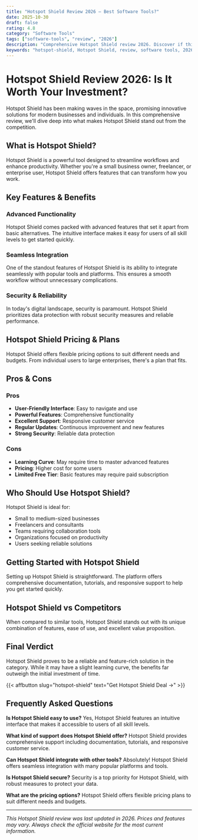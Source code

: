 ```yaml
---
title: "Hotspot Shield Review 2026 – Best Software Tools?"
date: 2025-10-30
draft: false
rating: 4.8
category: "Software Tools"
tags: ["software-tools", "review", "2026"]
description: "Comprehensive Hotspot Shield review 2026. Discover if this  tool is the best choice for your needs."
keywords: "hotspot-shield, Hotspot Shield, review, software tools, 2026, best software tools"
---
```


# Hotspot Shield Review 2026: Is It Worth Your Investment?

Hotspot Shield has been making waves in the  space, promising innovative solutions for modern businesses and individuals. In this comprehensive review, we'll dive deep into what makes Hotspot Shield stand out from the competition.

## What is Hotspot Shield?

Hotspot Shield is a powerful  tool designed to streamline workflows and enhance productivity. Whether you're a small business owner, freelancer, or enterprise user, Hotspot Shield offers features that can transform how you work.

## Key Features & Benefits

### Advanced Functionality
Hotspot Shield comes packed with advanced features that set it apart from basic alternatives. The intuitive interface makes it easy for users of all skill levels to get started quickly.

### Seamless Integration
One of the standout features of Hotspot Shield is its ability to integrate seamlessly with popular tools and platforms. This ensures a smooth workflow without unnecessary complications.

### Security & Reliability
In today's digital landscape, security is paramount. Hotspot Shield prioritizes data protection with robust security measures and reliable performance.

## Hotspot Shield Pricing & Plans

Hotspot Shield offers flexible pricing options to suit different needs and budgets. From individual users to large enterprises, there's a plan that fits.

## Pros & Cons

### Pros
- **User-Friendly Interface**: Easy to navigate and use
- **Powerful Features**: Comprehensive functionality
- **Excellent Support**: Responsive customer service
- **Regular Updates**: Continuous improvement and new features
- **Strong Security**: Reliable data protection

### Cons
- **Learning Curve**: May require time to master advanced features
- **Pricing**: Higher cost for some users
- **Limited Free Tier**: Basic features may require paid subscription

## Who Should Use Hotspot Shield?

Hotspot Shield is ideal for:
- Small to medium-sized businesses
- Freelancers and consultants
- Teams requiring collaboration tools
- Organizations focused on productivity
- Users seeking reliable  solutions

## Getting Started with Hotspot Shield

Setting up Hotspot Shield is straightforward. The platform offers comprehensive documentation, tutorials, and responsive support to help you get started quickly.

## Hotspot Shield vs Competitors

When compared to similar tools, Hotspot Shield stands out with its unique combination of features, ease of use, and excellent value proposition.

## Final Verdict

Hotspot Shield proves to be a reliable and feature-rich solution in the  category. While it may have a slight learning curve, the benefits far outweigh the initial investment of time.

{{< affbutton slug="hotspot-shield" text="Get Hotspot Shield Deal →" >}}

## Frequently Asked Questions

**Is Hotspot Shield easy to use?**
Yes, Hotspot Shield features an intuitive interface that makes it accessible to users of all skill levels.

**What kind of support does Hotspot Shield offer?**
Hotspot Shield provides comprehensive support including documentation, tutorials, and responsive customer service.

**Can Hotspot Shield integrate with other tools?**
Absolutely! Hotspot Shield offers seamless integration with many popular platforms and tools.

**Is Hotspot Shield secure?**
Security is a top priority for Hotspot Shield, with robust measures to protect your data.

**What are the pricing options?**
Hotspot Shield offers flexible pricing plans to suit different needs and budgets.

---

*This Hotspot Shield review was last updated in 2026. Prices and features may vary. Always check the official website for the most current information.*
